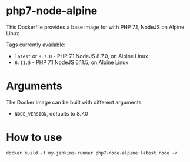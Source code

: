 php7-node-alpine
================

This Dockerfile provides a base image for with PHP 7.1, NodeJS on Alpine Linux

Tags currently available:

* `latest` or `8.7.0` - PHP 7.1 NodeJS 8.7.0, on Alpine Linux
* `6.11.5` - PHP 7.1 NodeJS 6.11.5, on Alpine Linux

# Arguments

The Docker image can be built with different arguments:

- `NODE_VERSION`, defaults to 8.7.0

# How to use

```
docker build -t my-jenkins-runner php7-node-alpine:latest node -v
```
